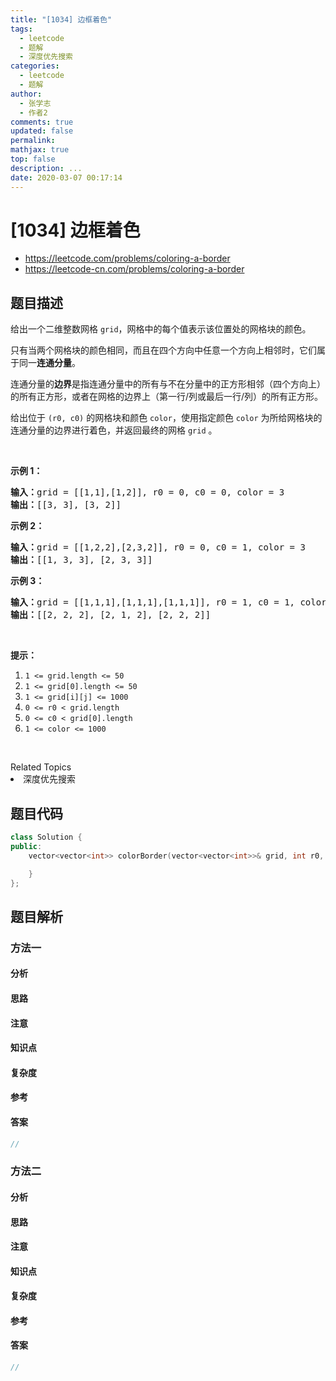 ```yaml
---
title: "[1034] 边框着色"
tags:
  - leetcode
  - 题解
  - 深度优先搜索
categories:
  - leetcode
  - 题解
author:
  - 张学志
  - 作者2
comments: true
updated: false
permalink:
mathjax: true
top: false
description: ...
date: 2020-03-07 00:17:14
---
```



# [1034] 边框着色
* https://leetcode.com/problems/coloring-a-border
* https://leetcode-cn.com/problems/coloring-a-border


## 题目描述

<p>给出一个二维整数网格&nbsp;<code>grid</code>，网格中的每个值表示该位置处的网格块的颜色。</p>

<p>只有当两个网格块的颜色相同，而且在四个方向中任意一个方向上相邻时，它们属于同一<strong>连通分量</strong>。</p>

<p>连通分量的<strong>边界</strong>是指连通分量中的所有与不在分量中的正方形相邻（四个方向上）的所有正方形，或者在网格的边界上（第一行/列或最后一行/列）的所有正方形。</p>

<p>给出位于&nbsp;<code>(r0, c0)</code>&nbsp;的网格块和颜色&nbsp;<code>color</code>，使用指定颜色&nbsp;<code>color</code>&nbsp;为所给网格块的连通分量的边界进行着色，并返回最终的网格&nbsp;<code>grid</code> 。</p>

<p>&nbsp;</p>

<p><strong>示例 1：</strong></p>

<pre><strong>输入：</strong>grid = [[1,1],[1,2]], r0 = 0, c0 = 0, color = 3
<strong>输出：</strong>[[3, 3], [3, 2]]
</pre>

<p><strong>示例 2：</strong></p>

<pre><strong>输入：</strong>grid = [[1,2,2],[2,3,2]], r0 = 0, c0 = 1, color = 3
<strong>输出：</strong>[[1, 3, 3], [2, 3, 3]]
</pre>

<p><strong>示例 3：</strong></p>

<pre><strong>输入：</strong>grid = [[1,1,1],[1,1,1],[1,1,1]], r0 = 1, c0 = 1, color = 2
<strong>输出：</strong>[[2, 2, 2], [2, 1, 2], [2, 2, 2]]</pre>

<p>&nbsp;</p>

<p><strong>提示：</strong></p>

<ol>
	<li><code>1 &lt;= grid.length &lt;= 50</code></li>
	<li><code>1 &lt;= grid[0].length &lt;= 50</code></li>
	<li><code>1 &lt;= grid[i][j] &lt;= 1000</code></li>
	<li><code>0 &lt;= r0 &lt; grid.length</code></li>
	<li><code>0 &lt;= c0 &lt; grid[0].length</code></li>
	<li><code>1 &lt;= color &lt;= 1000</code></li>
</ol>

<p>&nbsp;</p>
<div><div>Related Topics</div><div><li>深度优先搜索</li></div></div>


## 题目代码

```cpp
class Solution {
public:
    vector<vector<int>> colorBorder(vector<vector<int>>& grid, int r0, int c0, int color) {

    }
};
```


## 题目解析


### 方法一

#### 分析

#### 思路

#### 注意

#### 知识点

#### 复杂度

#### 参考

#### 答案

```cpp
//
```


### 方法二

#### 分析

#### 思路

#### 注意

#### 知识点

#### 复杂度

#### 参考

#### 答案

```cpp
//
```



